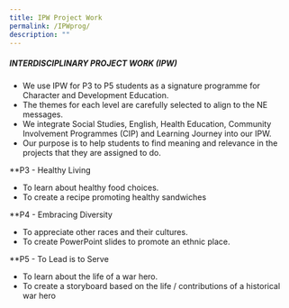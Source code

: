```yaml
---
title: IPW Project Work
permalink: /IPWprog/
description: ""
---
```

##### INTERDISCIPLINARY PROJECT WORK (IPW)

* We use IPW for P3 to P5 students as a signature programme for Character and Development Education.
* The themes for each level are carefully selected to align to the NE messages.
* We integrate Social Studies, English, Health Education, Community Involvement Programmes (CIP) and Learning Journey into our IPW.
* Our purpose is to help students to find meaning and relevance in the projects that they are assigned to do.

**P3 - Healthy Living<br>

* To learn about healthy food choices.
* To create a recipe promoting healthy sandwiches

**P4 - Embracing Diversity<br>

* To appreciate other races and their cultures.
* To create PowerPoint slides to promote an ethnic place.

**P5 - To Lead is to Serve<br>

* To  learn about the life of a war hero.
* To create a storyboard based on the life / contributions of a historical war hero